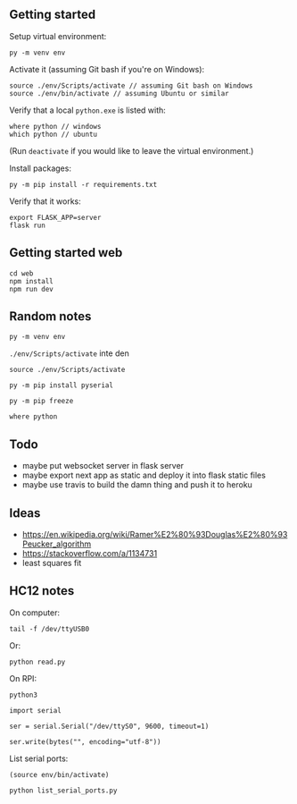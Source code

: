 ## Getting started

Setup virtual environment:

```
py -m venv env
```

Activate it (assuming Git bash if you're on Windows):

```
source ./env/Scripts/activate // assuming Git bash on Windows
source ./env/bin/activate // assuming Ubuntu or similar
```

Verify that a local `python.exe` is listed with:

```
where python // windows
which python // ubuntu
```

(Run `deactivate` if you would like to leave the virtual environment.)

Install packages:

```
py -m pip install -r requirements.txt
```

Verify that it works:

```
export FLASK_APP=server
flask run
```

## Getting started web

```
cd web
npm install
npm run dev
```

## Random notes

`py -m venv env`

`./env/Scripts/activate` inte den

`source ./env/Scripts/activate`

`py -m pip install pyserial`

`py -m pip freeze`

`where python`

## Todo

- maybe put websocket server in flask server
- maybe export next app as static and deploy it into flask static files
- maybe use travis to build the damn thing and push it to heroku

## Ideas

- https://en.wikipedia.org/wiki/Ramer%E2%80%93Douglas%E2%80%93Peucker_algorithm
- https://stackoverflow.com/a/1134731
- least squares fit


## HC12 notes

On computer:

```
tail -f /dev/ttyUSB0
```

Or:
```
python read.py
```



On RPI:

```
python3

import serial

ser = serial.Serial("/dev/ttyS0", 9600, timeout=1)

ser.write(bytes("", encoding="utf-8"))
```

List serial ports:

```
(source env/bin/activate)

python list_serial_ports.py
```
